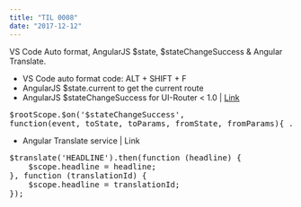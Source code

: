 ```yaml
---
title: "TIL 0008"
date: "2017-12-12"
---
```

VS Code Auto format, AngularJS $state, $stateChangeSuccess & Angular Translate.

* VS Code auto format code: ALT + SHIFT + F
* AngularJS $state.current to get the current route
* AngularJS $stateChangeSuccess for UI-Router < 1.0 | [Link](https://github.com/angular-ui/ui-router/wiki)
<pre>$rootScope.$on('$stateChangeSuccess', 
function(event, toState, toParams, fromState, fromParams){ ... });</pre>
* Angular Translate service | Link
<pre>$translate('HEADLINE').then(function (headline) {
    $scope.headline = headline;
}, function (translationId) {
    $scope.headline = translationId;
});</pre>



